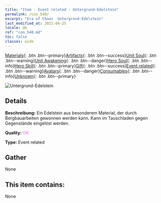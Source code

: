 ```yaml
---
title: "Item - Event related - Untergrund-Edelstein"
permalink: /con_540/
excerpt: "Era of Chaos  Untergrund-Edelstein"
last_modified_at: 2021-04-25
locale: de
ref: "con_540.md"
toc: false
classes: wide
---
```

 [Materials](/ItemsDE/){: .btn .btn--primary}[Artifacts](/ItemsDE/Artifacts/){: .btn .btn--success}[Unit Soul](/ItemsDE/UnitSoul/){: .btn .btn--warning}[Unit Awakening](/ItemsDE/UnitAwakening/){: .btn .btn--danger}[Hero Soul](/ItemsDE/HeroSoul/){: .btn .btn--info}[Hero Skill](/ItemsDE/HeroSkill/){: .btn .btn--primary}[Gift](/ItemsDE/Gift/){: .btn .btn--success}[Event related](/ItemsDE/Events/){: .btn .btn--warning}[Avatars](/ItemsDE/Avatars/){: .btn .btn--danger}[Consumables](/ItemsDE/Consumables/){: .btn .btn--info}[Unknown](/ItemsDE/Unknown/){: .btn .btn--primary}

 ![Untergrund-Edelstein](/images/t/i_10026.png)

## Details
 **Beschreibung:** Ein Edelstein aus besonderem Material, der durch Bergbauarbeiten gewonnen werden kann. Kann im Tauschladen gegen Gegenstände eingelöst werden.

 **Quality:** <span style="color: #DA70D6">OK</span>

 **Type:** Event related

## Gather

  None

## This item contains:

  None

